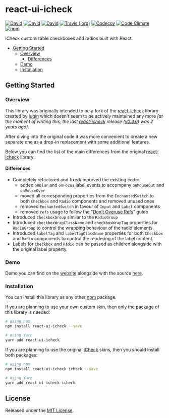 # react-ui-icheck

[![David](https://img.shields.io/david/victorpopkov/react-ui-icheck.svg)](https://david-dm.org/victorpopkov/react-ui-icheck)
[![David](https://img.shields.io/david/dev/victorpopkov/react-ui-icheck.svg)](https://david-dm.org/victorpopkov/react-ui-icheck?type=dev)
[![David](https://img.shields.io/david/peer/victorpopkov/react-ui-icheck.svg)](https://david-dm.org/victorpopkov/react-ui-icheck?type=peer)
[![Travis (.org)](https://img.shields.io/travis/victorpopkov/react-ui-icheck.svg)](https://travis-ci.org/victorpopkov/react-ui-icheck)
[![Codecov](https://img.shields.io/codecov/c/github/victorpopkov/react-ui-icheck.svg)](https://codecov.io/gh/victorpopkov/react-ui-icheck)
[![Code Climate](https://img.shields.io/codeclimate/maintainability/victorpopkov/react-ui-icheck.svg)](https://codeclimate.com/github/victorpopkov/react-ui-icheck)
[![npm](https://img.shields.io/npm/v/react-ui-icheck.svg)](https://www.npmjs.com/package/react-ui-icheck)

iCheck customizable checkboxes and radios built with React.

- [Getting Started](#getting-started)
  - [Overview](#overview)
    - [Differences](#differences)
  - [Demo](#demo)
  - [Installation](#installation)

## Getting Started

### Overview

This library was originally intended to be a fork of the [react-icheck][]
library created by [luqin](https://github.com/luqin) which doesn't seem to be
actively maintained any more *[at the moment of writing this, the last
[react-icheck][] release ([v0.3.6](https://github.com/luqin/react-icheck/releases/tag/v0.3.6))
was 2 years ago]*.

After diving into the original code it was more convenient to create a new
separate one as a drop-in replacement with some additional features.

Below you can find the list of the main differences from the original
[react-icheck][] library.

#### Differences

- Completely refactored and fixed/improved the existing code:
  - added `onBlur` and `onFocus` label events to accompany `onMouseOut` and
  `onMouseOver`
  - moved all corresponding properties from the `EnchantedSwitch` to both
  `Checkbox` and `Radio` components and removed unused ones
  - removed `EnchantedSwitch` in favour of `Input` and `Label` components
  - removed `refs` usage to follow the
  "[Don’t Overuse Refs](https://reactjs.org/docs/refs-and-the-dom.html#dont-overuse-refs)"
  guide
- Introduced `CheckboxGroup` similar to the `RadioGroup`
- Introduced `checkboxWrapClassName` and `checkboxWrapTag` properties for `RadioGroup`
to control the wrapping behaviour of the radio elements.
- Introduced `labelTag` and `labelTagClassName` properties for both `Checkbox`
and `Radio` components to control the rendering of the label content.
- Labels for `Checkbox` and `Radio` can be passed as children alongside with the
original label property.

### Demo

Demo you can find on the [website][] alongside with the source
[here](https://github.com/victorpopkov/react-ui-icheck/tree/master/website).

### Installation

You can install this library as any other [npm](https://www.npmjs.com/) package.

If you are planning to use your own custom skin, then only the package of this
library is needed:

```bash
# using npm
npm install react-ui-icheck --save

# using Yarn
yarn add react-ui-icheck
```

If you are planning to use the original [iCheck][] skins, then you should
install both packages:

```bash
# using npm
npm install react-ui-icheck icheck --save

# using Yarn
yarn add react-ui-icheck icheck
```

## License

Released under the [MIT License](https://opensource.org/licenses/MIT).

[icheck]: https://github.com/fronteed/icheck
[react-icheck]: https://github.com/luqin/react-icheck
[website]: http://github.victorpopkov.com/react-ui-icheck/
